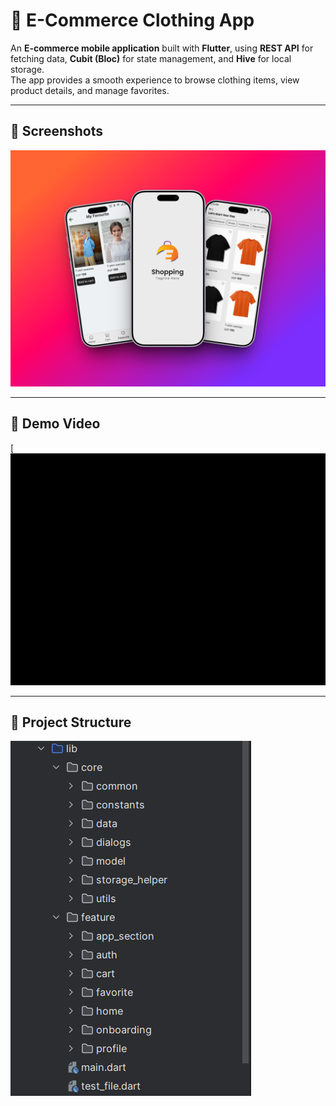 # 👕 E-Commerce Clothing App  

An **E-commerce mobile application** built with **Flutter**, using **REST API** for fetching data, **Cubit (Bloc)** for state management, and **Hive** for local storage.  
The app provides a smooth experience to browse clothing items, view product details, and manage favorites.  

---

## 📸 Screenshots  
![App Screenshot](assets/image/451shots_so.png)

---

## 🎥 Demo Video  
[![Watch the video](https://github.com/IbrahimElarene/CARIZY-APP/blob/master/assets/image/video2307089458-ezgif.com-optimize.gif)

---

## 📂 Project Structure  
![Project Structure](https://github.com/IbrahimElarene/CARIZY-APP/blob/master/assets/image/project%20_structure.png)

